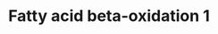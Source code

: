 ---
annotations:
- type: Pathway Ontology
  value: classic metabolic pathway
- type: Pathway Ontology
  value: fatty acid beta degradation pathway
authors:
- Nsalomonis
- MaintBot
- Evelo
- C.Redfern
- Christine Chichester
- Timverbruggen
- Eweitz
- DeSl
description: Molecular mechanisms regulating lipid storage and metabolism.
last-edited: 2021-05-27
organisms:
- Caenorhabditis elegans
redirect_from:
- /index.php/Pathway:WP126
- /instance/WP126
schema-jsonld:
- '@context': https://schema.org/
  '@id': https://wikipathways.github.io/pathways/WP126.html
  '@type': Dataset
  creator:
    '@type': Organization
    name: WikiPathways
  description: Molecular mechanisms regulating lipid storage and metabolism.
  keywords:
  - C05D11.7
  - Y65B4BL.5
  - ech-6
  - Acyl-CoA
  - Acetyl-CoA
  - ACSL5
  - F54C8.1
  - LIPC
  - tpi-1
  - C36A4.9
  - Glycolysis MAPP
  - E04F6.5
  - CPT1B
  - cka-1
  - B0395.3
  - Dihydroxyacetone Phosphate
  - R11F4.1
  - Dxotetradecanoyl-CoA
  - Glycerol
  - lipase
  - 3-Oxopalmitoyl-CoA
  - L-Glycerol-3-Phosphate
  - Trans-Tetradex-2-enoyl-CoA
  - 2-trans-dodecenoyl-CoA
  - See Beta Oxidation 2
  - Myristoyl-CoA
  - B0303.3
  - Fatty Acid
  - T08B2.7
  - (S)-3-Hydroxydodexanonyl-CoA
  - GK2
  - Triacylglycerol
  - cpt-1
  - LPL
  - Decanoyl-CoA
  - See TCA Cycle
  - (S)-3-Hydroxyhexadecanoyl-CoA
  - C46C11.1
  - Lauroyl-CoA
  - ACSL6
  - F37C12.7
  - See TCA Cycle MAPP
  - Glyceraldehyde-3-Phosphate
  - T25G3.4
  - dif-1
  - ACADL
  - (S)-3-Hydroxytetradecanoyl-CoA
  - 3-Oxododexanoyl-CoA
  - cpt-2
  - acs-17
  - Trans-Hexadecanoyl-CoA
  - Palmitoyl-CoA
  license: CC0
  name: Fatty acid beta-oxidation 1
seo: CreativeWork
title: Fatty acid beta-oxidation 1
wpid: WP126
---